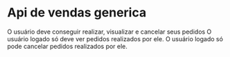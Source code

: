 # Api de vendas generica

O usuário deve conseguir realizar, visualizar e cancelar seus pedidos
O usuário logado só deve ver pedidos realizados por ele.
O usuário logado só pode cancelar pedidos realizados por ele.












